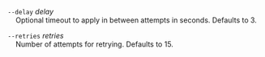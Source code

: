 `--delay` *delay*  
&nbsp;&nbsp;&nbsp;&nbsp;Optional timeout to apply in between attempts in seconds. Defaults to 3.

`--retries` *retries*  
&nbsp;&nbsp;&nbsp;&nbsp;Number of attempts for retrying. Defaults to 15.
